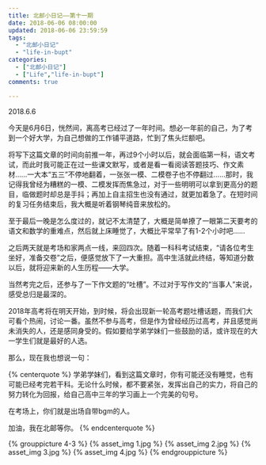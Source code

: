 ```yaml
---
title: 北邮小日记——第十一期 
date: 2018-06-06 08:00:00 
updated: 2018-06-06 23:59:59 
tags:
  - "北邮小日记"
  - "life-in-bupt"
categories:
  - ["北邮小日记"]
  - ["Life","life-in-bupt"]
comments: true

---
```


2018.6.6

今天是6月6日，恍然间，离高考已经过了一年时间。想必一年前的自己，为了考到一个好大学，为自己想做的工作铺平道路，忙到了焦头烂额吧。

<!--more-->

将写下这篇文章的时间向前推一年，再过9个小时以后，就会面临第一科，语文考试，而此时我可能正在过一些课文默写，或者是看一看阅读答题技巧、作文素材……一大本“五三”不停地翻着，一张张一模、二模卷子也不停翻过……那时，我记得我曾经为糟糕的一模、二模发挥而焦急过，对于一些明明可以拿到更高分的题目，临做题时却总是手抖；再加上自主招生也没有通过，就更加着急了。在短时间的复习任务结束后，我大概是听着钢琴纯音来放松的。

至于最后一晚是怎么度过的，就记不太清楚了，大概是简单撩了一眼第二天要考的语文和数学的重难点，然后就上床睡觉了，大概比平常早了有1-2个小时吧……

之后两天就是考场和家两点一线，来回四次。随着一科科考试结束，“请各位考生坐好，准备交卷”之后，便感觉放下了一大重担。高中生活就此终结，等知道分数以后，就将迎来新的人生历程——大学。

当然考完之后，还参与了一下作文题的“吐槽”。不过对于写作文的“当事人”来说，感受总归是最深的。

2018年高考将在明天开始，到时候，将会出现新一轮高考题吐槽话题，而我们大可看个热闹，讨论一番。虽然不参与高考，但是作为曾经经历过高考，并且感觉尚未消失的人，还是感同身受的。假如要给学弟学妹们一些鼓励的话，或许现在的大一学生们就是最好的人选。

那么，现在我也想说一句：

{% centerquote %} 
学弟学妹们，看到这篇文章时，你有可能还没有睡觉，也有可能已经考完若干科。无论什么时候，都不要紧张，发挥出自己的实力，将自己的努力转化为回报，给自己高中三年的学习画上一个完美的句号。

在考场上，你们就是出场自带bgm的人。

加油，我在北邮等你。
{% endcenterquote %}

{% grouppicture 4-3 %} 
{% asset_img 1.jpg %} {% asset_img 2.jpg %} {% asset_img 3.jpg %} {% asset_img 4.jpg %} 
{% endgrouppicture %}
